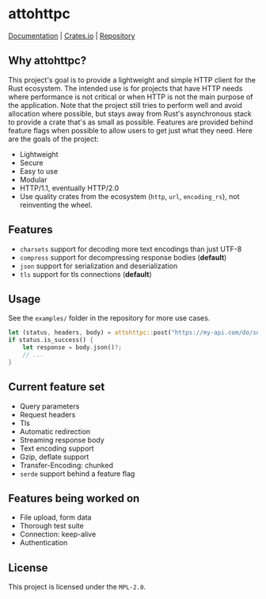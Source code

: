# attohttpc
[Documentation](https://docs.rs/attohttpc) | [Crates.io](https://crates.io/crates/attohttpc) | [Repository](https://github.com/sbstp/attohttpc)

## Why attohttpc?
This project's goal is to provide a lightweight and simple HTTP client for the Rust ecosystem. The intended use is for
projects that have HTTP needs where performance is not critical or when HTTP is not the main purpose of the application.
Note that the project still tries to perform well and avoid allocation where possible, but stays away from Rust's
asynchronous stack to provide a crate that's as small as possible. Features are provided behind feature flags when
possible to allow users to get just what they need. Here are the goals of the project:

* Lightweight
* Secure
* Easy to use
* Modular
* HTTP/1.1, eventually HTTP/2.0
* Use quality crates from the ecosystem (`http`, `url`, `encoding_rs`), not reinventing the wheel.

## Features
* `charsets` support for decoding more text encodings than just UTF-8
* `compress` support for decompressing response bodies (**default**)
* `json` support for serialization and deserialization
* `tls` support for tls connections (**default**)

## Usage
See the `examples/` folder in the repository for more use cases.
```rust
let (status, headers, body) = attohttpc::post("https://my-api.com/do/something").json(&request)?.send()?;
if status.is_success() {
    let response = body.json()?;
    // ...
}
```

## Current feature set
* Query parameters
* Request headers
* Tls
* Automatic redirection
* Streaming response body
* Text encoding support
* Gzip, deflate support
* Transfer-Encoding: chunked
* `serde` support behind a feature flag

## Features being worked on
* File upload, form data
* Thorough test suite
* Connection: keep-alive
* Authentication

## License
This project is licensed under the `MPL-2.0`.
